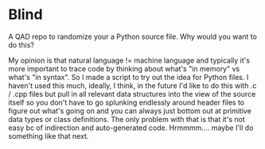 # Blind
A QAD repo to randomize your a Python source file. Why would you want to do this?

My opinion is that natural language != machine language and typically it's more important to trace code by thinking about what's "in memory" vs what's "in syntax". So I made a script to try out the idea for Python files. I haven't used this much, ideally, I think, in the future I'd like to do this with .c / .cpp files but pull in all relevant data structures into the view of the source itself so you don't have to go splunking endlessly around header files to figure out what's going on and you can always just bottom out at primitive data types or class definitions. The only problem with that is that it's not easy bc of indirection and auto-generated code. Hrmmmm.... maybe I'll do something like that next.
